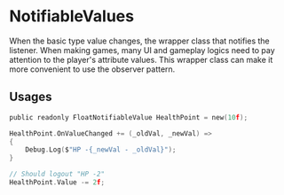 # NotifiableValues
When the basic type value changes, the wrapper class that notifies the listener. 
When making games, many UI and gameplay logics need to pay attention to the player's attribute values. 
This wrapper class can make it more convenient to use the observer pattern.

## Usages
```c sharp
public readonly FloatNotifiableValue HealthPoint = new(10f);

HealthPoint.OnValueChanged += (_oldVal, _newVal) =>
{
	Debug.Log($"HP -{_newVal - _oldVal}");
}

// Should logout "HP -2"
HealthPoint.Value -= 2f;
```